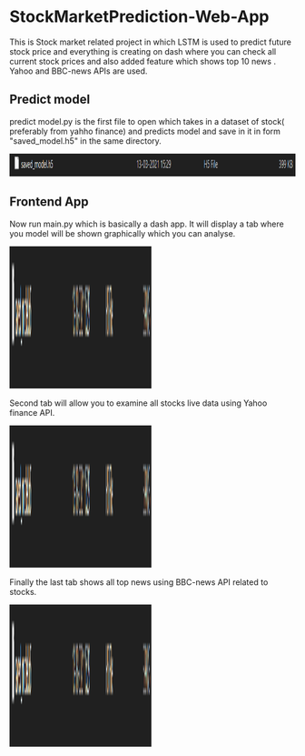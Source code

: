 # StockMarketPrediction-Web-App
This is Stock market related project in which LSTM is used to predict future stock price and everything is creating on dash where you can check all current stock prices and also added feature which shows top 10 news . Yahoo and BBC-news APIs are used.

## Predict model
predict model.py is the first file to open which takes in a dataset of stock( preferably from yahho finance) and predicts model and save in it in form "saved_model.h5" in the same directory.

<img src="https://github.com/Atharva-V/StockMarketPrediction-Web-App/blob/main/screenshots/2.png" width="900" height="40">

## Frontend App
Now run main.py which is basically a dash app. It will display a tab where you model will be shown graphically which you can analyse.

<img src="https://github.com/Atharva-V/StockMarketPrediction-Web-App/blob/main/screenshots/2.png" width="250" height="250">

Second tab will allow you to examine all stocks live data using Yahoo finance API.

<img src="https://github.com/Atharva-V/StockMarketPrediction-Web-App/blob/main/screenshots/2.png" width="250" height="250">

Finally the last tab shows all top news using BBC-news API related to stocks.

<img src="https://github.com/Atharva-V/StockMarketPrediction-Web-App/blob/main/screenshots/2.png" width="250" height="250">
